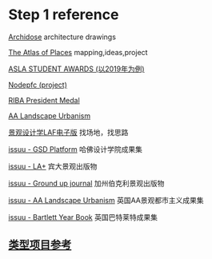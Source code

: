 # Step 1 reference
[Archidose](https://www.archidose.tumblr.com/tagged/student)
architecture drawings

[The Atlas of Places](https://www.atlasofplaces.com/)
mapping,ideas,project

[ASLA STUDENT AWARDS (以2019年为例)](https://www.asla.org/2019studentawards/)

[Nodepfc (project)](http://nodopfc.blogspot.com/search/label/urbanismo)

[RIBA President Medal](http://www.presidentsmedals.com/)

[AA Landscape Urbanism](http://landscapeurbanism.aaschool.ac.uk/)

[景观设计学LAF电子版](http://journal.hep.com.cn/laf/EN/2095-5405/current.shtml)
找场地，找思路

[issuu - GSD Platform](https://issuu.com/search?q=gsd%20platform )
哈佛设计学院成果集

[issuu - LA+](https://issuu.com/search?q=LA%2B)
宾大景观出版物

[issuu - Ground up journal](https://issuu.com/groundupjournal)
加州伯克利景观出版物

[issuu - AA Landscape Urbanism](https://issuu.com/search?q=aa%20landscape%20urbanism)
英国AA景观都市主义成果集

[issuu - Bartlett Year Book](https://issuu.com/search?q=Bartlett%20Book)
英国巴特莱特成果集

## [类型项目参考](theme/theme.md)
